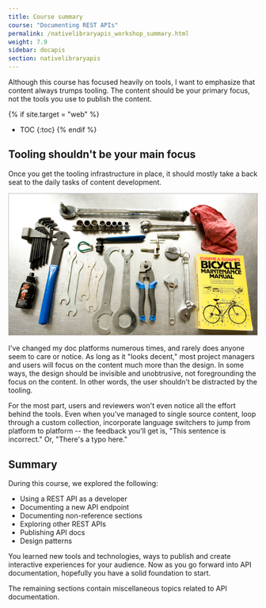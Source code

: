 ```yaml
---
title: Course summary
course: "Documenting REST APIs"
permalink: /nativelibraryapis_workshop_summary.html
weight: 7.9
sidebar: docapis
section: nativelibraryapis
---
```


Although this course has focused heavily on tools, I want to emphasize that content always trumps tooling. The content should be your primary focus, not the tools you use to publish the content.

{% if site.target = "web" %}
* TOC
{:toc}
{% endif %}

## Tooling shouldn't be your main focus

Once you get the tooling infrastructure in place, it should mostly take a back seat to the daily tasks of content development.

<a href="https://flic.kr/p/QMVMw"><img src="images/toolscontent.png" alt="Dave's Bike Tools, Bri Pettis, Flickr" /></a>

I've changed my doc platforms numerous times, and rarely does anyone seem to care or notice. As long as it "looks decent," most project managers and users will focus on the content much more than the design. In some ways, the design should be invisible and unobtrusive, not foregrounding the focus on the content. In other words, the user shouldn't be distracted by the tooling.

For the most part, users and reviewers won't even notice all the effort behind the tools. Even when you've managed to single source content, loop through a custom collection, incorporate language switchers to jump from platform to platform -- the feedback you'll get is, "This sentence is incorrect." Or, "There's a typo here."

## Summary

During this course, we explored the following:

* Using a REST API as a developer
* Documenting a new API endpoint
* Documenting non-reference sections
* Exploring other REST APIs
* Publishing API docs
* Design patterns

You learned new tools and technologies, ways to publish and create interactive experiences for your audience. Now as you go forward into API documentation, hopefully you have a solid foundation to start.

The remaining sections contain miscellaneous topics related to API documentation.
